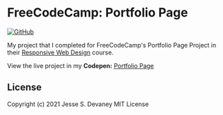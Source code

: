 # FreeCodeCamp: Portfolio Page

[![GitHub](https://img.shields.io/github/license/jessesdevaney/freecodecamp-portfolio-page?style=flat-square)](https://github.com/JesseSDevaney/freecodecamp-portfolio-page/blob/main/LICENSE)

My project that I completed for FreeCodeCamp's Portfolio Page Project in their [Responsive Web Design](https://www.freecodecamp.org/learn/responsive-web-design/) course.

View the live project in my **Codepen:** [Portfolio Page](https://codepen.io/jessesdevaney/pen/QWdWEzE)

## License

Copyright (c) 2021 Jesse S. Devaney
MIT License
